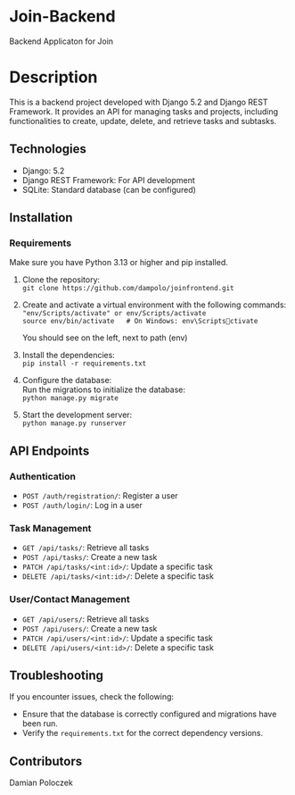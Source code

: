 # Join-Backend
Backend Applicaton for Join

# Description
This is a backend project developed with Django 5.2 and Django REST Framework. It provides an API for managing tasks and projects, including functionalities to create, update, delete, and retrieve tasks and subtasks.

## Technologies
- Django: 5.2
- Django REST Framework: For API development  
- SQLite: Standard database (can be configured)  

## Installation

### Requirements
Make sure you have Python 3.13 or higher and pip installed.

1. Clone the repository:  
   `git clone https://github.com/dampolo/joinfrontend.git`

2. Create and activate a virtual environment with the following commands:  
   `"env/Scripts/activate" or env/Scripts/activate`  
   `source env/bin/activate   # On Windows: env\Scriptsctivate`

   You should see on the left, next to path (env)

3. Install the dependencies:  
   `pip install -r requirements.txt`

4. Configure the database:  
   Run the migrations to initialize the database:  
   `python manage.py migrate`

5. Start the development server:  
   `python manage.py runserver`

## API Endpoints

### Authentication
- `POST /auth/registration/`: Register a user  
- `POST /auth/login/`: Log in a user  

### Task Management
- `GET /api/tasks/`: Retrieve all tasks  
- `POST /api/tasks/`: Create a new task  
- `PATCH /api/tasks/<int:id>/`: Update a specific task  
- `DELETE /api/tasks/<int:id>/`: Delete a specific task  

### User/Contact Management
- `GET /api/users/`: Retrieve all tasks  
- `POST /api/users/`: Create a new task  
- `PATCH /api/users/<int:id>/`: Update a specific task  
- `DELETE /api/users/<int:id>/`: Delete a specific task 

## Troubleshooting
If you encounter issues, check the following:

- Ensure that the database is correctly configured and migrations have been run.
- Verify the `requirements.txt` for the correct dependency versions.

## Contributors
Damian Poloczek
